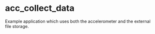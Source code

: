acc_collect_data
================

Example application which uses both the accelerometer and the external file storage.

